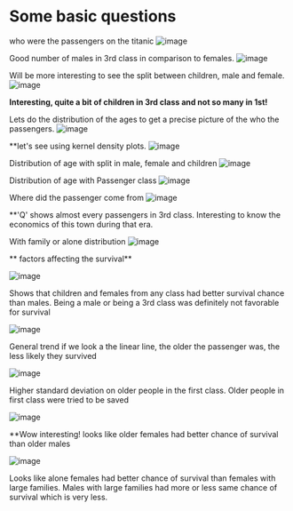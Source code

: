 # Some basic questions
who were the passengers on the titanic
![image](https://cloud.githubusercontent.com/assets/22165575/19674234/4e54a584-9a4c-11e6-89cb-4e4fe5b497f7.png)

Good number of males in 3rd class in comparison to females. 
![image](https://cloud.githubusercontent.com/assets/22165575/19674330/f0d06abe-9a4c-11e6-9337-7e3403a84988.png)

Will be more interesting to see the split between children, male and female.
![image](https://cloud.githubusercontent.com/assets/22165575/19674357/298df470-9a4d-11e6-88fb-7001d93a3921.png)

**Interesting, quite a bit of children in 3rd class and not so many in 1st!** 

Lets do the distribution of the ages to get a precise picture of the who the passengers.
![image](https://cloud.githubusercontent.com/assets/22165575/19674385/7d376af2-9a4d-11e6-81eb-36ed207f75ca.png)

**let's see using kernel density plots.
![image](https://cloud.githubusercontent.com/assets/22165575/19674401/96f3524e-9a4d-11e6-9b5a-8d207b56a40c.png)

Distribution of age with split in male, female and children
![image](https://cloud.githubusercontent.com/assets/22165575/19674444/d4b615d0-9a4d-11e6-817b-6dd9efc7cda7.png)

Distribution of age with Passenger class
![image](https://cloud.githubusercontent.com/assets/22165575/19674457/eb4d902a-9a4d-11e6-8a3f-3fe418156a9e.png)

Where did the passenger come from
![image](https://cloud.githubusercontent.com/assets/22165575/19674483/1ae5b4b6-9a4e-11e6-8ec8-cf48e69405b6.png)

**'Q' shows almost every passengers in 3rd class. Interesting to know the economics of this town during that era.

With family or alone distribution
![image](https://cloud.githubusercontent.com/assets/22165575/19674508/50334f8e-9a4e-11e6-839f-28abb92e0899.png)

** factors affecting the survival**

![image](https://cloud.githubusercontent.com/assets/22165575/19674530/6cd66dc4-9a4e-11e6-991c-91d08b05781e.png)

Shows that children and females from any class had better survival chance
than males. Being a male or being a 3rd class was definitely not favorable
for survival

![image](https://cloud.githubusercontent.com/assets/22165575/19674540/7ef6ae88-9a4e-11e6-956a-a4ebaff1987f.png)

General trend if we look a the linear line, the older the passenger was, the less likely they survived

![image](https://cloud.githubusercontent.com/assets/22165575/19674561/9f42b2f4-9a4e-11e6-97c2-9138ba3f01e9.png)

Higher standard deviation on older people in the first class. Older people
in first class were tried to be saved

![image](https://cloud.githubusercontent.com/assets/22165575/19674573/b57715ba-9a4e-11e6-8b92-c9013f0df34d.png)

**Wow interesting! 
looks like older females had better chance of survival than older males

![image](https://cloud.githubusercontent.com/assets/22165575/19674604/ce72a7dc-9a4e-11e6-915d-2e7b0a8884b6.png)

Looks like alone females had better chance of survival than females with large families. Males with large families had more or less same chance of survival which is very less.

